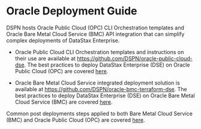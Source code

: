 # Oracle Deployment Guide

DSPN hosts Oracle Public Cloud (OPC) CLI Orchestration templates and Oracle Bare Metal Cloud Service (BMC) API integration that can simplify complex deployments of DataStax Enterprise.  

* Oracle Public Cloud CLI Orchestration templates and instructions on their use are available at https://github.com/DSPN/oracle-public-cloud-dse.  The best practices to deploy DataStax Enterprise (DSE) on Oracle Public Cloud (OPC) are covered [here](./bestpractices_occ.md).

* Oracle Bare Metal Cloud Service integrated deployment solution is available at https://github.com/DSPN/oracle-bmc-terraform-dse. The best practices to deploy DataStax Enterprise (DSE) on Oracle Bare Metal Cloud Service (BMC) are covered [here](./bestpractices_bmc.md).

Common post deployments steps applied to both Bare Metal Cloud Service (BMC) and Oracle Public Cloud (OPC) are covered [here](./postdeploy.md).
